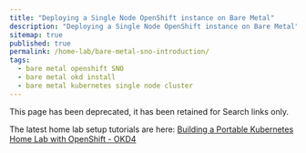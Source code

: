 ```yaml
---
title: "Deploying a Single Node OpenShift instance on Bare Metal"
description: "Deploying a Single Node OpenShift instance on Bare Metal"
sitemap: true
published: true
permalink: /home-lab/bare-metal-sno-introduction/
tags:
  - bare metal openshift SNO
  - bare metal okd install
  - bare metal kubernetes single node cluster
---
```

This page has been deprecated, it has been retained for Search links only.

The latest home lab setup tutorials are here: [Building a Portable Kubernetes Home Lab with OpenShift - OKD4](/home-lab/lab-intro/)
